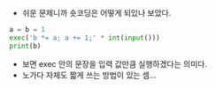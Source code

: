 - 쉬운 문제니까 숏코딩은 어떻게 되있나 보았다.
```python
a = b = 1
exec('b *= a; a += 1;' * int(input()))
print(b)
```
- 보면 exec 안의 문장을 입력 값만큼 실행하겠다는 의미다.
- 노가다 자체도 짧게 쓰는 방법이 있는 셈...